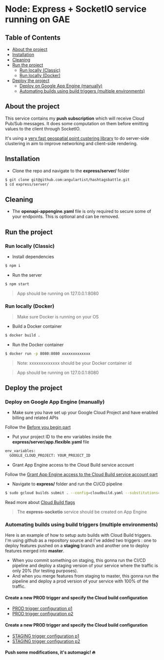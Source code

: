 # Node: Express + SocketIO service running on GAE

## Table of Contents

* [About the project](#about-the-project)
* [Installation](#installation)
* [Cleaning](#cleaning)
* [Run the project](#run-the-project)
  * [Run locally (Classic)](#run-locally-classic)
  * [Run locally (Docker)](#run-locally-docker)
* [Deploy the project](#deploy-the-project)
  * [Deploy on Google App Engine (manually)](#deploy-on-google-app-engine-manually)
  * [Automating builds using build triggers (multiple environments)](#automating-builds-using-build-triggers-multiple-environments)
  
## About the project

This service contains my **push subscription** which will receive Cloud Pub/Sub messages. It does some computation on them before emitting values to the client through SocketIO.

It's using a [very fast geospatial point custering library](https://blog.mapbox.com/clustering-millions-of-points-on-a-map-with-supercluster-272046ec5c97) to do server-side clustering in aim to improve networking and client-side rendering.
 
## Installation

* Clone the repo and navigate to the **express/server/** folder

```sh
$ git clone git@github.com:angulartist/hashtagsbattle.git
$ cd express/server/
```

## Cleaning

- The **openapi-appengine.yaml** file is only required to secure some of your endpoints. This is optional and can be removed.


## Run the project

### Run locally (Classic)

* Install dependencies

```sh
$ npm i
```

* Run the server

```sh
$ npm start
```

> App should be running on 127.0.0.1:8080

### Run locally (Docker)

> Make sure Docker is running on your OS

* Build a Docker container

```sh
$ docker build .
```

* Run the Docker container

```sh
$ docker run -p 8080:8080 xxxxxxxxxxxxx
```

> Note: xxxxxxxxxxxxx should be your Docker container id

> App should be running on 127.0.0.1:8080

## Deploy the project

### Deploy on Google App Engine (manually)

- Make sure you have set up your Google Cloud Project and have enabled billing and related APIs

Follow the [Before you begin part](https://cloud.google.com/appengine/docs/flexible/nodejs/quickstart)

- Put your project ID to the env variables inside the **express/server/app.flexible.yaml** file

```sh
env_variables:
  GOOGLE_CLOUD_PROJECT: YOUR_PROJECT_ID
```

- Grant App Engine access to the Cloud Build service account

Follow the [Grant App Engine access to the Cloud Build service account part](https://cloud.google.com/source-repositories/docs/quickstart-triggering-builds-with-source-repositories)

- Navigate to **express/** folder and run the CI/CD pipeline

```sh
$ sudo gcloud builds submit . --config=cloudbuild.yaml --substitutions=_VID=prod,_GAE_PROMOTE=--promote,_GAE_TRAFFIC=prod=1
```

Read more about [Cloud Build flags](https://cloud.google.com/appengine/docs/flexible/nodejs/testing-and-deploying-your-app)

> The **express-socketio** service should be created on App Engine

### Automating builds using build triggers (multiple environments)

Here is an example of how to setup auto builds with Cloud Build triggers. I'm using github as a repository source and I've added two triggers : one to deploy features pushed on a **staging** branch and another one to deploy features merged into **master**.

* When you commit something on staging, this gonna run the CI/CD pipeline and deploy a staging version of your service where the traffic is only 20% (for testing purposes).
* And when you merge features from staging to master, this gonna run the pipeline and deploy a prod version of your service with 100% of the traffic.

#### Create a new PROD trigger and specify the **Cloud build** configuration

* [PROD trigger configuration p1](https://i.imgur.com/t0giFvP.png)
* [PROD trigger configuration p2](https://i.imgur.com/Zkg9niX.png)

#### Create a new PROD trigger and specify the **Cloud build** configuration

* [STAGING trigger configuration p1](https://i.imgur.com/yak6Osw.png)
* [STAGING trigger configuration p2](https://i.imgur.com/CLuEBxE.png)


#### Push some modifications, it's automagic! :fire:
